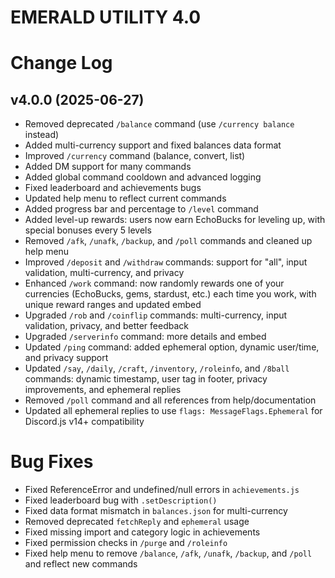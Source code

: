 # EMERALD UTILITY 4.0


# Change Log

## v4.0.0 (2025-06-27)
- Removed deprecated `/balance` command (use `/currency balance` instead)
- Added multi-currency support and fixed balances data format
- Improved `/currency` command (balance, convert, list)
- Added DM support for many commands
- Added global command cooldown and advanced logging
- Fixed leaderboard and achievements bugs
- Updated help menu to reflect current commands
- Added progress bar and percentage to `/level` command
- Added level-up rewards: users now earn EchoBucks for leveling up, with special bonuses every 5 levels
- Removed `/afk`, `/unafk`, `/backup`, and `/poll` commands and cleaned up help menu
- Improved `/deposit` and `/withdraw` commands: support for "all", input validation, multi-currency, and privacy
- Enhanced `/work` command: now randomly rewards one of your currencies (EchoBucks, gems, stardust, etc.) each time you work, with unique reward ranges and updated embed
- Upgraded `/rob` and `/coinflip` commands: multi-currency, input validation, privacy, and better feedback
- Upgraded `/serverinfo` command: more details and embed
- Updated `/ping` command: added ephemeral option, dynamic user/time, and privacy support
- Updated `/say`, `/daily`, `/craft`, `/inventory`, `/roleinfo`, and `/8ball` commands: dynamic timestamp, user tag in footer, privacy improvements, and ephemeral replies
- Removed `/poll` command and all references from help/documentation
- Updated all ephemeral replies to use `flags: MessageFlags.Ephemeral` for Discord.js v14+ compatibility

# Bug Fixes

- Fixed ReferenceError and undefined/null errors in `achievements.js`
- Fixed leaderboard bug with `.setDescription()`
- Fixed data format mismatch in `balances.json` for multi-currency
- Removed deprecated `fetchReply` and `ephemeral` usage
- Fixed missing import and category logic in achievements
- Fixed permission checks in `/purge` and `/roleinfo`
- Fixed help menu to remove `/balance`, `/afk`, `/unafk`, `/backup`, and `/poll` and reflect new commands
